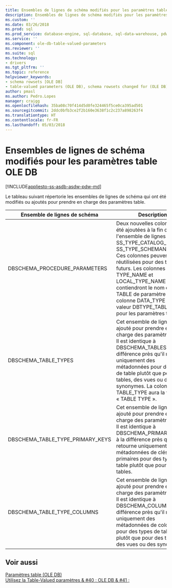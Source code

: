 ```yaml
---
title: Ensembles de lignes de schéma modifiés pour les paramètres table OLE DB | Documents Microsoft
description: Ensembles de lignes de schéma modifiés pour les paramètres de OLE DB Table-Valued
ms.custom: ''
ms.date: 03/26/2018
ms.prod: sql
ms.prod_service: database-engine, sql-database, sql-data-warehouse, pdw
ms.service: ''
ms.component: ole-db-table-valued-parameters
ms.reviewer: ''
ms.suite: sql
ms.technology:
- drivers
ms.tgt_pltfrm: ''
ms.topic: reference
helpviewer_keywords:
- schema rowsets [OLE DB]
- table-valued parameters (OLE DB), schema rowsets changed for (OLE DB)
author: pmasl
ms.author: Pedro.Lopes
manager: craigg
ms.openlocfilehash: 35ba08c70f414d5d0fe324465f5ce0ca395ad501
ms.sourcegitcommit: 2ddc0bfb3ce2f2b160e3638f1c2c237a898263f4
ms.translationtype: HT
ms.contentlocale: fr-FR
ms.lasthandoff: 05/03/2018
---
```

# <a name="schema-rowsets-changed-for-ole-db-table-valued-parameters"></a>Ensembles de lignes de schéma modifiés pour les paramètres table OLE DB
[!INCLUDE[appliesto-ss-asdb-asdw-pdw-md](../../../includes/appliesto-ss-asdb-asdw-pdw-md.md)]

  Le tableau suivant répertorie les ensembles de lignes de schéma qui ont été modifiés ou ajoutés pour prendre en charge des paramètres table.  
  
|Ensemble de lignes de schéma| Description|  
|-------------------|-----------------|  
|DBSCHEMA_PROCEDURE_PARAMETERS|Deux nouvelles colonnes ont été ajoutées à la fin de l'ensemble de lignes nommé SS_TYPE_CATALOG_NAME et SS_TYPE_SCHEMANAME. Ces colonnes peuvent être réutilisées pour des types futurs. Les colonnes TYPE_NAME et LOCAL_TYPE_NAME contiendront le nom du type TABLE de paramètre table. La colonne DATA_TYPE aura la valeur DBTYPE_TABLE = 143 pour les paramètres table.|  
|DBSCHEMA_TABLE_TYPES|Cet ensemble de lignes a été ajouté pour prendre en charge des paramètres table. Il est identique à DBSCHEMA_TABLES, à la différence près qu'il retourne uniquement des métadonnées pour des types de table plutôt que pour des tables, des vues ou des synonymes. La colonne TABLE_TYPE aura la valeur « TABLE TYPE ».|  
|DBSCHEMA_TABLE_TYPE_PRIMARY_KEYS|Cet ensemble de lignes a été ajouté pour prendre en charge des paramètres table. Il est identique à DBSCHEMA_PRIMARY_KEYS, à la différence près qu'il retourne uniquement des métadonnées de clés primaires pour des types de table plutôt que pour des tables.|  
|DBSCHEMA_TABLE_TYPE_COLUMNS|Cet ensemble de lignes a été ajouté pour prendre en charge des paramètres table. Il est identique à DBSCHEMA_COLUMNS, à la différence près qu'il retourne uniquement des métadonnées de colonne pour des types de table plutôt que pour des tables, des vues ou des synonymes.|  
  
## <a name="see-also"></a>Voir aussi  
 [Paramètres table &#40;OLE DB&#41;](../../oledb/ole-db-table-valued-parameters/table-valued-parameters-ole-db.md)   
 [Utilisez la Table-Valued paramètres & #40 ; OLE DB & #41 ;](../../oledb/ole-db-how-to/use-table-valued-parameters-ole-db.md)  
  
  
